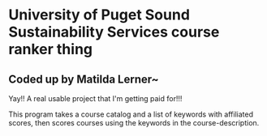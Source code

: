 # University of Puget Sound Sustainability Services course ranker thing
## Coded up by Matilda Lerner~

Yay!! A real usable project that I'm getting paid for!!!

This program takes a course catalog and a list of keywords with affiliated scores, 
then scores courses using the keywords in the course-description.